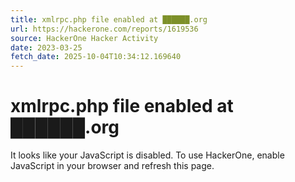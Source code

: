 ```yaml
---
title: xmlrpc.php file enabled at ██████.org
url: https://hackerone.com/reports/1619536
source: HackerOne Hacker Activity
date: 2023-03-25
fetch_date: 2025-10-04T10:34:12.169640
---
```


# xmlrpc.php file enabled at ██████.org

It looks like your JavaScript is disabled. To use HackerOne, enable JavaScript in your browser and refresh this page.